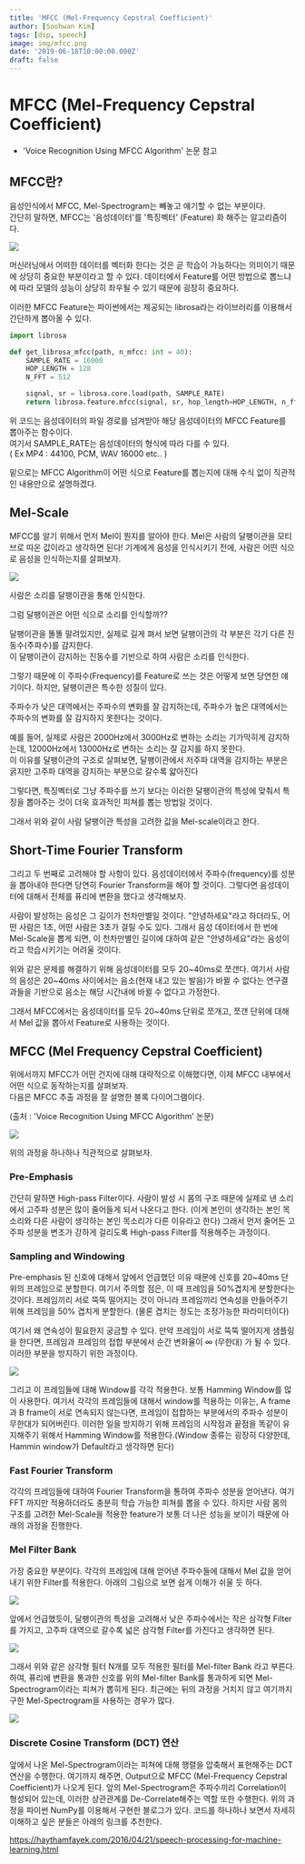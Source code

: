 ```yaml
---
title: 'MFCC (Mel-Frequency Cepstral Coefficient)'
author: [Soohwan Kim]
tags: [dsp, speech]
image: img/mfcc.png
date: '2019-06-18T10:00:00.000Z'
draft: false
---
```


# MFCC (Mel-Frequency Cepstral Coefficient)
  
- 'Voice Recognition Using MFCC Algorithm' 논문 참고
  
## MFCC란?  
  
음성인식에서 MFCC, Mel-Spectrogram는 빼놓고 얘기할 수 없는 부분이다.  
간단히 말하면, MFCC는 '음성데이터'를 '특징벡터' (Feature) 화 해주는 알고리즘이다.  
  
<img src="https://user-images.githubusercontent.com/42150335/133935462-acaf3951-da9b-42ad-bc24-4ea96b742736.png">
  
머신러닝에서 어떠한 데이터를 벡터화 한다는 것은 곧 학습이 가능하다는 의미이기 때문에 상당히 중요한 부분이라고 할 수 있다.
데이터에서 Feature를 어떤 방법으로 뽑느냐에 따라 모델의 성능이 상당히 좌우될 수 있기 때문에 굉장히 중요하다.
  

이러한 MFCC Feature는 파이썬에서는 제공되는 librosa라는 라이브러리를 이용해서 간단하게 뽑아올 수 있다.  
  
```python
import librosa

def get_librosa_mfcc(path, n_mfcc: int = 40):
    SAMPLE_RATE = 16000
    HOP_LENGTH = 128
    N_FFT = 512

    signal, sr = librosa.core.load(path, SAMPLE_RATE)
    return librosa.feature.mfcc(signal, sr, hop_length=HOP_LENGTH, n_fft=N_FFT)
```
  
위 코드는 음성데이터의 파일 경로를 넘겨받아 해당 음성데이터의 MFCC Feature를 뽑아주는 함수이다.  
여기서 SAMPLE_RATE는 음성데이터의 형식에 따라 다를 수 있다.  
( Ex MP4 : 44100, PCM, WAV 16000 etc.. )  
  
밑으로는 MFCC Algorithm이 어떤 식으로 Feature를 뽑는지에 대해 수식 없이 직관적인 내용만으로 설명하겠다.
  
## Mel-Scale  
  
MFCC를 알기 위해서 먼저 Mel이 뭔지를 알아야 한다. Mel은 사람의 달팽이관을 모티브로 따온 값이라고 생각하면 된다! 기계에게 음성을 인식시키기 전에, 사람은 어떤 식으로 음성을 인식하는지를 살펴보자.
  
<img src="https://mblogthumb-phinf.pstatic.net/20150421_279/wyepark_14296057390206BzFo_JPEG/image043.jpg?type=w2">  
  
사람은 소리를 달팽이관을 통해 인식한다.

그럼 달팽이관은 어떤 식으로 소리를 인식할까??
  

달팽이관을 똘똘 말려있지만, 실제로 길게 펴서 보면 달팽이관의 각 부분은 각기 다른 진동수(주파수)를 감지한다.   
이 달팽이관이 감지하는 진동수를 기반으로 하여 사람은 소리를 인식한다.
  
그렇기 때문에 이 주파수(Frequency)를 Feature로 쓰는 것은 어떻게 보면 당연한 얘기이다. 
하지만, 달팽이관은 특수한 성질이 있다.

주파수가 낮은 대역에서는 주파수의 변화를 잘 감지하는데,
주파수가 높은 대역에서는 주파수의 변화를 잘 감지하지 못한다는 것이다.

예를 들어, 실제로 사람은 2000Hz에서 3000Hz로 변하는 소리는 기가막히게 감지하는데, 12000Hz에서 13000Hz로 변하는 소리는 잘 감지를 하지 못한다.   
이 이유를 달팽이관의 구조로 살펴보면, 달팽이관에서 저주파 대역을 감지하는 부분은 굵지만 고주파 대역을 감지하는 부분으로 갈수록 얇아진다
  
그렇다면, 특징벡터로 그냥 주파수를 쓰기 보다는 이러한 달팽이관의 특성에 맞춰서 특징을 뽑아주는 것이 더욱 효과적인 피쳐를 뽑는 방법일 것이다.
  
그래서 위와 같이 사람 달팽이관 특성을 고려한 값을 Mel-scale이라고 한다.
  
## Short-Time Fourier Transform
  
그리고 두 번째로 고려해야 할 사항이 있다.
음성데이터에서 주파수(frequency)를 성분을 뽑아내야 한다면 당연히 Fourier Transform을 해야 할 것이다. 그렇다면 음성데이터에 대해서 전체를 퓨리에 변환을 했다고 생각해보자.
  
사람이 발성하는 음성은 그 길이가 천차만별일 것이다.
"안녕하세요"라고 하더라도, 어떤 사람은 1초, 어떤 사람은 3초가 걸릴 수도 있다.
그래서 음성 데이터에서 한 번에 Mel-Scale을 뽑게 되면, 이 천차만별인 길이에 대하여 같은 "안녕하세요"라는 음성이라고 학습시키기는 어려울 것이다.
  
위와 같은 문제를 해결하기 위해 음성데이터를 모두 20\~40ms로 쪼갠다. 여기서 사람의 음성은 20~40ms 사이에서는 음소(현재 내고 있는 발음)가 바뀔 수 없다는 연구결과들을 기반으로 음소는 해당 시간내에 바뀔 수 없다고 가정한다.
  
그래서 MFCC에서는 음성데이터를 모두 20~40ms 단위로 쪼개고, 쪼갠 단위에 대해서 Mel 값을 뽑아서 Feature로 사용하는 것이다.
  
## MFCC (Mel Frequency Cepstral Coefficient)
  
위에서까지 MFCC가 어떤 건지에 대해 대략적으로 이해했다면, 이제 MFCC 내부에서 어떤 식으로 동작하는지를 살펴보자.  
다음은 MFCC 추출 과정을 잘 설명한 블록 다이어그램이다. 

(출처 : 'Voice Recognition Using MFCC Algorithm' 논문)
  
<img src="https://user-images.githubusercontent.com/42150335/133935469-e3cd70cd-9095-481c-b0c0-224cdb6584c3.png">  
  
위의 과정을 하나하나 직관적으로 살펴보자.


### Pre-Emphasis

간단히 말하면 High-pass Filter이다. 사람이 발성 시 몸의 구조 때문에 실제로 낸 소리에서 고주파 성분은 많이 줄어들게 되서 나온다고 한다. (이게 본인이 생각하는 본인 목소리와 다른 사람이 생각하는 본인 목소리가 다른 이유라고 한다) 그래서 먼저 줄어든 고주파 성분을 변조가 강하게 걸리도록 High-pass Filter를 적용해주는 과정이다.

### Sampling and Windowing

Pre-emphasis 된 신호에 대해서 앞에서 언급했던 이유 때문에 신호를 20~40ms 단위의 프레임으로 분할한다. 여기서 주의할 점은, 이 때 프레임을 50%겹치게 분할한다는 것이다. 프레임끼리 서로 뚝뚝 떨어지는 것이 아니라 프레임끼리 연속성을 만들어주기 위해 프레임을 50% 겹치게 분할한다. (물론 겹치는 정도는 조정가능한 파라미터이다)
  
여기서 왜 연속성이 필요한지 궁금할 수 있다. 만약 프레임이 서로 뚝뚝 떨어지게 샘플링을 한다면, 프레임과 프레임의 접합 부분에서 순간 변화율이 ∞ (무한대) 가 될 수 있다.   이러한 부분을 방지하기 위한 과정이다.
   

<img src="https://user-images.githubusercontent.com/42150335/133935493-64bca70f-8966-4035-9bfc-11b0c929eb17.png">
  
그리고 이 프레임들에 대해 Window를 각각 적용한다. 보통 Hamming Window를 많이 사용한다. 여기서 각각의 프레임들에 대해서 window를 적용하는 이유는, A frame과 B frame이 서로 연속되지 않는다면, 프레임이 접합하는 부분에서의 주파수 성분이 무한대가 되어버린다. 이러한 일을 방지하기 위해 프레임의 시작점과 끝점을 똑같이 유지해주기 위해서 Hamming Window를 적용한다.(Window 종류는 굉장히 다양한데, Hammin window가 Default라고 생각하면 된다)

### Fast Fourier Transform
  
각각의 프레임들에 대하여 Fourier Transform을 통하여 주파수 성분을 얻어낸다. 여기 FFT 까지만 적용하더라도 충분히 학습 가능한 피쳐를 뽑을 수 있다. 하지만 사람 몸의 구조를 고려한 Mel-Scale을 적용한 feature가 보통 더 나은 성능을 보이기 때문에 아래의 과정을 진행한다.

### Mel Filter Bank
  
가장 중요한 부분이다. 각각의 프레임에 대해 얻어낸 주파수들에 대해서 Mel 값을 얻어내기 위한 Filter를 적용한다. 아래의 그림으로 보면 쉽게 이해가 쉬울 듯 하다.
  
<img src="https://user-images.githubusercontent.com/42150335/133935498-99001844-3bf9-4e76-ba29-5f7bf18552ff.png">  


앞에서 언급했듯이, 달팽이관의 특성을 고려해서 낮은 주파수에서는 작은 삼각형 Filter를 가지고, 고주파 대역으로 갈수록 넓은 삼각형 Filter를 가진다고 생각하면 된다.
  
<img src="https://user-images.githubusercontent.com/42150335/133935503-fb449744-9f98-49e7-bc56-07e14f147674.png">

그래서 위와 같은 삼각형 필터 N개를 모두 적용한 필터를 Mel-filter Bank 라고 부른다. 하여, 퓨리에 변환을 통과한 신호를 위의 Mel-filter Bank를 통과하게 되면 Mel-Spectrogram이라는 피쳐가 뽑히게 된다. 최근에는 뒤의 과정을 거치지 않고 여기까지 구한 Mel-Spectrogram을 사용하는 경우가 많다.  
  
<img src="https://user-images.githubusercontent.com/42150335/133935537-132f1ba0-c327-48cf-a334-000403541797.png">
  
### Discrete Cosine Transform (DCT) 연산


앞에서 나온 Mel-Spectrogram이라는 피쳐에 대해 행렬을 압축해서 표현해주는 DCT 연산을 수행한다. 여기까지 해주면, Output으로 MFCC (Mel-Frequency Cepstral Coefficient)가 나오게 된다. 앞의 Mel-Spectrogram은 주파수끼리 Correlation이 형성되어 있는데, 이러한 상관관계를 De-Correlate해주는 역할 또한 수행한다. 위의 과정을 파이썬 NumPy를 이용해서 구현한 블로그가 있다. 코드를 하나하나 보면서 자세히 이해하고 싶은 분들은 아래의 링크를 추천한다.

https://haythamfayek.com/2016/04/21/speech-processing-for-machine-learning.html




